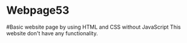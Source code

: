 # Webpage53
#Basic website page by using HTML and CSS without JavaScript
This website don't have any functionality.
